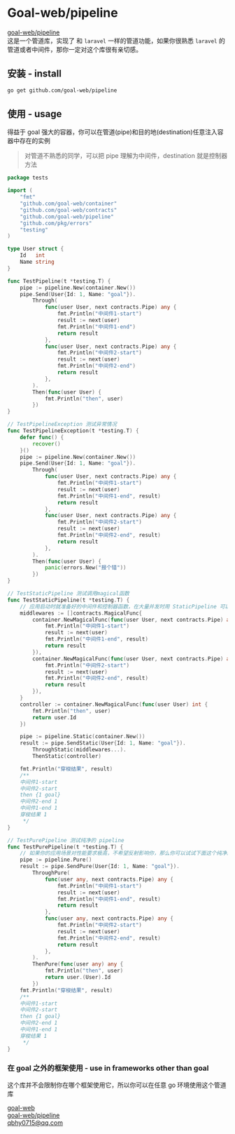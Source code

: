 # Goal-web/pipeline
[goal-web/pipeline](https://github.com/goal-web/pipeline)  
这是一个管道库，实现了 和 `laravel` 一样的管道功能，如果你很熟悉 `laravel` 的管道或者中间件，那你一定对这个库很有亲切感。

## 安装 - install
```bash
go get github.com/goal-web/pipeline
```

## 使用 - usage
得益于 goal 强大的容器，你可以在管道(pipe)和目的地(destination)任意注入容器中存在的实例
> 对管道不熟悉的同学，可以把 pipe 理解为中间件，destination 就是控制器方法
> 
```go
package tests

import (
	"fmt"
	"github.com/goal-web/container"
	"github.com/goal-web/contracts"
	"github.com/goal-web/pipeline"
	"github.com/pkg/errors"
	"testing"
)

type User struct {
	Id   int
	Name string
}

func TestPipeline(t *testing.T) {
	pipe := pipeline.New(container.New())
	pipe.Send(User{Id: 1, Name: "goal"}).
		Through(
			func(user User, next contracts.Pipe) any {
				fmt.Println("中间件1-start")
				result := next(user)
				fmt.Println("中间件1-end")
				return result
			},
			func(user User, next contracts.Pipe) any {
				fmt.Println("中间件2-start")
				result := next(user)
				fmt.Println("中间件2-end")
				return result
			},
		).
		Then(func(user User) {
			fmt.Println("then", user)
		})
}

// TestPipelineException 测试异常情况
func TestPipelineException(t *testing.T) {
	defer func() {
		recover()
	}()
	pipe := pipeline.New(container.New())
	pipe.Send(User{Id: 1, Name: "goal"}).
		Through(
			func(user User, next contracts.Pipe) any {
				fmt.Println("中间件1-start")
				result := next(user)
				fmt.Println("中间件1-end", result)
				return result
			},
			func(user User, next contracts.Pipe) any {
				fmt.Println("中间件2-start")
				result := next(user)
				fmt.Println("中间件2-end", result)
				return result
			},
		).
		Then(func(user User) {
			panic(errors.New("报个错"))
		})
}

// TestStaticPipeline 测试调用magical函数
func TestStaticPipeline(t *testing.T) {
	// 应用启动时就准备好的中间件和控制器函数，在大量并发时用 StaticPipeline 可以提高性能
	middlewares := []contracts.MagicalFunc{
		container.NewMagicalFunc(func(user User, next contracts.Pipe) any {
			fmt.Println("中间件1-start")
			result := next(user)
			fmt.Println("中间件1-end", result)
			return result
		}),
		container.NewMagicalFunc(func(user User, next contracts.Pipe) any {
			fmt.Println("中间件2-start")
			result := next(user)
			fmt.Println("中间件2-end", result)
			return result
		}),
	}
	controller := container.NewMagicalFunc(func(user User) int {
		fmt.Println("then", user)
		return user.Id
	})

	pipe := pipeline.Static(container.New())
	result := pipe.SendStatic(User{Id: 1, Name: "goal"}).
		ThroughStatic(middlewares...).
		ThenStatic(controller)

	fmt.Println("穿梭结果", result)
	/**
	中间件1-start
	中间件2-start
	then {1 goal}
	中间件2-end 1
	中间件1-end 1
	穿梭结果 1
	 */
}

// TestPurePipeline 测试纯净的 pipeline
func TestPurePipeline(t *testing.T) {
	// 如果你的应用场景对性能要求极高，不希望反射影响你，那么你可以试试下面这个纯净的管道
	pipe := pipeline.Pure()
	result := pipe.SendPure(User{Id: 1, Name: "goal"}).
		ThroughPure(
			func(user any, next contracts.Pipe) any {
				fmt.Println("中间件1-start")
				result := next(user)
				fmt.Println("中间件1-end", result)
				return result
			},
			func(user any, next contracts.Pipe) any {
				fmt.Println("中间件2-start")
				result := next(user)
				fmt.Println("中间件2-end", result)
				return result
			},
		).
		ThenPure(func(user any) any {
			fmt.Println("then", user)
			return user.(User).Id
		})
	fmt.Println("穿梭结果", result)
	/**
	中间件1-start
	中间件2-start
	then {1 goal}
	中间件2-end 1
	中间件1-end 1
	穿梭结果 1
	 */
}

```

### 在 goal 之外的框架使用 - use in frameworks other than goal
这个库并不会限制你在哪个框架使用它，所以你可以在任意 go 环境使用这个管道库

[goal-web](https://github.com/goal-web/goal)  
[goal-web/pipeline](https://github.com/goal-web/pipeline)  
qbhy0715@qq.com
